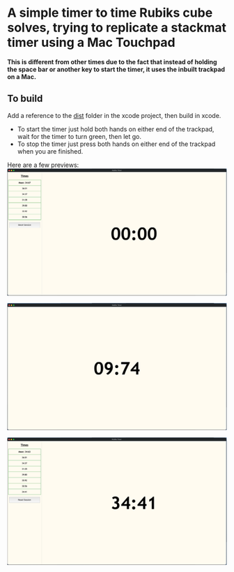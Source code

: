 # A simple timer to time Rubiks cube solves, trying to replicate a stackmat timer using a Mac Touchpad

**This is different from other times due to the fact that instead of holding the space bar or another key to start the timer, it uses the inbuilt trackpad on a Mac.**

## To build
Add a reference to the [dist](Web/dist) folder in the xcode project, then build in xcode.

- To start the timer just hold both hands on either end of the trackpad, wait for the timer to turn green, then let go.
- To stop the timer just press both hands on either end of the trackpad when you are finished.

Here are a few previews:
![Preview 1](Previews/1.png?raw=true)

![Preview 2](Previews/2.png?raw=true)

![Preview 3](Previews/3.png?raw=true)